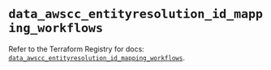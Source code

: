 # `data_awscc_entityresolution_id_mapping_workflows`

Refer to the Terraform Registry for docs: [`data_awscc_entityresolution_id_mapping_workflows`](https://registry.terraform.io/providers/hashicorp/awscc/0.70.0/docs/data-sources/entityresolution_id_mapping_workflows).

